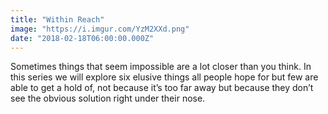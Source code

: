 ```yaml
---
title: "Within Reach"
image: "https://i.imgur.com/YzM2XXd.png"
date: "2018-02-18T06:00:00.000Z"
---
```

Sometimes things that seem impossible are a lot closer than you think. In this series we will explore six elusive things all people hope for but few are able to get a hold of, not because it’s too far away but because they don’t see the obvious solution right under their nose.